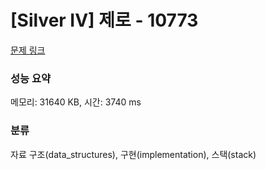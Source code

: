 # [Silver IV] 제로 - 10773 

[문제 링크](https://www.acmicpc.net/problem/10773) 

### 성능 요약

메모리: 31640 KB, 시간: 3740 ms

### 분류

자료 구조(data_structures), 구현(implementation), 스택(stack)

